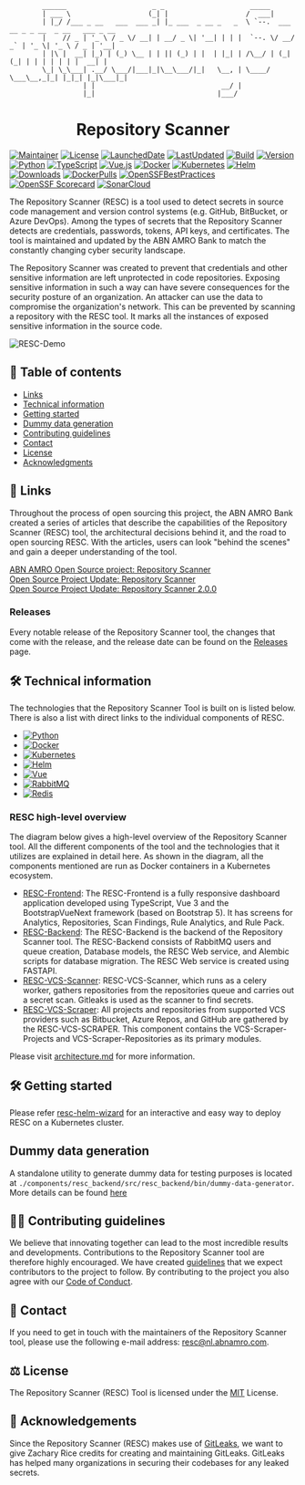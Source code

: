                  
            ______                     _ _                     _____
            | ___ \                   (_| |                   /  ___|
            | |_/ /___ _ __   ___  ___ _| |_ ___  _ __ _   _  \ `--.  ___ __ _ _ __  _ __   ___ _ __
            |    // _ | '_ \ / _ \/ __| | __/ _ \| '__| | | |  `--. \/ __/ _` | '_ \| '_ \ / _ | '__|
            | |\ |  __| |_) | (_) \__ | | || (_) | |  | |_| | /\__/ | (_| (_| | | | | | | |  __| |
            \_| \_\___| .__/ \___/|___|_|\__\___/|_|   \__, | \____/ \___\__,_|_| |_|_| |_|\___|_|
                      | |                               __/ |
                      |_|                              |___/

<div align="center">
    <h1>Repository Scanner</h1>
</div>

[![Maintainer][maintainer-shield]][maintainer-url]
[![License][license-shield]][license-url]
[![LaunchedDate][launched-shield]][launched-url]
[![LastUpdated][updated-shield]][updated-url]
[![Build][build-shield]][build-url]
[![Version][version-shield]][version-url]
[![Python][python-shield]][python-url]
[![TypeScript][typescript-shield]][typescript-url]
[![Vue.js][vuejs-shield]][vuejs-url]
[![Docker][docker-shield]][docker-url]
[![Kubernetes][k8-shield]][k8-url]
[![Helm][helm-shield]][helm-url]
[![Downloads][downloads-shield]][downloads-url]
[![DockerPulls][docker-pulls-shield]][docker-pulls-url]
[![OpenSSFBestPractices][openssf-shield]][openssf-url]
[![OpenSSF Scorecard][ossf-shield]][ossf-url]
[![SonarCloud][sonar-cloud-shield]][sonar-cloud-url]

The Repository Scanner (RESC) is a tool used to detect secrets in source code management and version control systems 
(e.g. GitHub, BitBucket, or Azure DevOps). Among the types of secrets that the Repository Scanner detects are credentials, 
passwords, tokens, API keys, and certificates. The tool is maintained and updated by the ABN AMRO Bank to match the 
constantly changing cyber security landscape. 

The Repository Scanner was created to prevent that credentials and other sensitive information are left unprotected in code repositories.
Exposing sensitive information in such a way can have severe consequences for the security posture of an organization. An attacker can use 
the data to compromise the organization's network. This can be prevented by scanning a repository with the RESC tool. It marks all the 
instances of exposed sensitive information in the source code.

![RESC-Demo](/images/RESC_Preview.gif)

## 📒 Table of contents
* [Links](#links)
* [Technical information](#technical-information)
* [Getting started](#getting-started)
* [Dummy data generation](#dummy-data-generation-guide)
* [Contributing guidelines](#contribution-guide)
* [Contact](#contact)
* [License](#license)
* [Acknowledgments](#acknowledgement)

## 🔗 Links <a name = "links"></a>

Throughout the process of open sourcing this project, the ABN AMRO Bank created a series of articles that describe the
capabilities of the Repository Scanner (RESC) tool, the architectural decisions behind it, and the road to open sourcing 
RESC. With the articles, users can look "behind the scenes" and gain a deeper understanding of the tool.  

[ABN AMRO Open Source project: Repository Scanner](https://medium.com/abn-amro-developer/abn-amro-open-source-project-repository-scanner-cf62aa62b059)  
[Open Source Project Update: Repository Scanner](https://medium.com/abn-amro-developer/open-source-project-update-repository-scanner-b44bc3f3921a)  
[Open Source Project Update: Repository Scanner 2.0.0](https://medium.com/abn-amro-developer/open-source-project-update-repository-scanner-2-0-0-a2120f8ccf4b)  

### Releases
Every notable release of the Repository Scanner tool, the changes that come with the release, and the release date can be found on the [Releases](https://github.com/abnamro/repository-scanner/releases) page.

## 🛠️ Technical information <a name = "technical-information"></a>
The technologies that the Repository Scanner Tool is built on is listed below. There is also a list with direct links to the individual
components of RESC.

* [![Python][Python.org]][Python-url]
* [![Docker][Docker.com]][Docker-url]
* [![Kubernetes][Kubernetes.io]][Kubernetes-url]
* [![Helm][Helm.sh]][Helm-url]
* [![Vue][Vue.js]][Vue-url]
* [![RabbitMQ][RabbitMQ.com]][RabbitMQ-url]
* [![Redis][Redis.com]][Redis-url]  

### RESC high-level overview
The diagram below gives a high-level overview of the Repository Scanner tool. All the different components of the
tool and the technologies that it utilizes are explained in detail here. As shown in the diagram, all the components mentioned
are run as Docker containers in a Kubernetes ecosystem.

* [RESC-Frontend](https://github.com/abnamro/repository-scanner/tree/main/components/resc-frontend): The RESC-Frontend is a fully responsive dashboard application developed using TypeScript, Vue 3 and the BootstrapVueNext framework (based on Bootstrap 5). It has screens for Analytics, Repositories, Scan Findings, Rule Analytics, and Rule Pack.
* [RESC-Backend](https://github.com/abnamro/repository-scanner/tree/main/components/resc-backend): The RESC-Backend is the backend of the Repository Scanner tool. The RESC-Backend consists of RabbitMQ users and queue creation, Database models, the RESC Web service, and Alembic scripts for database migration. The RESC Web service is created using FASTAPI.
* [RESC-VCS-Scanner](https://github.com/abnamro/repository-scanner/tree/main/components/resc-vcs-scanner): RESC-VCS-Scanner, which runs as a celery worker, gathers repositories from the repositories queue and carries out a secret scan. Gitleaks is used as the scanner to find secrets.
* [RESC-VCS-Scraper](https://github.com/abnamro/repository-scanner/tree/main/components/resc-vcs-scraper): All projects and repositories from supported VCS providers such as Bitbucket, Azure Repos, and GitHub are gathered by the RESC-VCS-SCRAPER. This component contains the VCS-Scraper-Projects and VCS-Scraper-Repositories as its primary modules.

Please visit [architecture.md](https://github.com/abnamro/repository-scanner/blob/main/docs/architecture.md) for more information.

## 🛠️ Getting started <a name = "getting-started"></a>
Please refer [resc-helm-wizard](https://github.com/abnamro/repository-scanner/blob/main/deployment/resc-helm-wizard/README.md) for an interactive and easy way to deploy RESC on a Kubernetes cluster.

##  Dummy data generation <a name = "dummy-data-generation-guide"></a>
A standalone utility to generate dummy data for testing purposes is located at `./components/resc_backend/src/resc_backend/bin/dummy-data-generator`. More details can be found [here](./components/resc-backend/src/resc_backend/bin/dummy-data-generator/README.md)

## 💁🏽 Contributing guidelines <a name = "contribution-guide"></a>
We believe that innovating together can lead to the most incredible results and developments. Contributions to the Repository Scanner tool are therefore highly encouraged. We have created [guidelines](https://github.com/abnamro/repository-scanner/blob/main/contributing.md) that we expect contributors to the project to follow.  By contributing to the project you also agree with our [Code of Conduct](https://github.com/abnamro/repository-scanner/blob/main/code-of-conduct.md).

## 📧    Contact <a name = "contact"></a>
If you need to get in touch with the maintainers of the Repository Scanner tool, please use the following e-mail address: [resc@nl.abnamro.com](mailto:resc@nl.abnamro.com).

## ⚖️ License <a name = "license"></a>
The Repository Scanner (RESC) Tool is licensed under the [MIT](https://github.com/abnamro/repository-scanner/blob/main/LICENSE.md) License.


## 🎉 Acknowledgements <a name = "acknowledgement"></a>
Since the Repository Scanner (RESC) makes use of [GitLeaks](https://github.com/zricethezav/gitleaks), we want to give Zachary Rice credits for creating and maintaining GitLeaks. GitLeaks has helped many organizations in securing their codebases for any leaked secrets.


<!-- MARKDOWN LINKS & IMAGES -->
[maintainer-shield]: https://img.shields.io/badge/maintainer-%40ABNAMRO-09996B
[maintainer-url]: https://github.com/ABNAMRO
[license-shield]: https://img.shields.io/github/license/abnamro/repository-scanner
[license-url]: https://github.com/abnamro/repository-scanner/blob/main/LICENSE.md
[launched-shield]: https://img.shields.io/badge/launched-DEC%202022-teal
[launched-url]: https://github.com/abnamro/repository-scanner/blob/main/LICENSE.md
[updated-shield]: https://img.shields.io/github/last-commit/abnamro/repository-scanner?color=blue&label=updated
[updated-url]: https://github.com/abnamro/repository-scanner/commits/main
[build-shield]: https://img.shields.io/github/actions/workflow/status/abnamro/repository-scanner/backend-ci.yaml?logo=github
[build-url]: https://github.com/abnamro/repository-scanner/actions
[version-shield]: https://img.shields.io/github/v/release/abnamro/repository-scanner?color=blueviolet&label=version
[version-url]: https://www.github.com/abnamro/repository-scanner/releases/latest
[downloads-shield]: https://img.shields.io/github/downloads/abnamro/repository-scanner/total?color=blue
[downloads-url]: https://pepy.tech/project/resc-backend
[docker-pulls-shield]: https://img.shields.io/docker/pulls/rescabnamro/resc-backend.svg
[docker-pulls-url]: https://hub.docker.com/r/rescabnamro/resc-backend
[openssf-shield]: https://www.bestpractices.dev/projects/7799/badge
[openssf-url]: https://www.bestpractices.dev/projects/7799
[sonar-cloud-shield]: https://sonarcloud.io/api/project_badges/measure?project=abnamro-resc_resc-backend&metric=alert_status
[sonar-cloud-url]: https://sonarcloud.io/organizations/abnamro-resc/projects
[python-shield]: https://img.shields.io/badge/Python-3670A0?style=flat&logo=python&logoColor=ffdd54
[python-url]: https://www.python.org
[vuejs-shield]: https://img.shields.io/badge/VueJS-%2335495e.svg?style=flat&logo=vuedotjs&logoColor=%234FC08D
[vuejs-url]: https://vuejs.org
[docker-shield]: https://img.shields.io/badge/Docker-2CA5E0?style=flat&logo=docker&logoColor=white
[docker-url]: https://www.docker.com
[k8-shield]: https://img.shields.io/badge/kubernetes-326ce5.svg?&style=flat&logo=kubernetes&logoColor=white
[k8-url]: https://kubernetes.io
[helm-shield]: https://img.shields.io/badge/Helm-0F1689?style=flat&logo=Helm&labelColor=0F1689
[helm-url]: https://helm.sh

[ossf-shield]: https://api.securityscorecards.dev/projects/github.com/abnamro/repository-scanner/badge
[ossf-url]: https://securityscorecards.dev/viewer/?uri=github.com/abnamro/repository-scanner

[Python.org]: https://img.shields.io/badge/Python-2b5b84?style=for-the-badge&logo=python&logoColor=white
[Python-url]: https://www.python.org/
[typescript-shield]: https://shields.io/badge/TypeScript-3178C6?style=for-the-badge&logo=TypeScript&logoColor=FFF
[typescript-url]: https://www.typescriptlang.org/
[Docker.com]: https://img.shields.io/badge/Docker-0b214a?style=for-the-badge&logo=docker&logoColor=white
[Docker-url]: https://www.docker.com/
[Kubernetes.io]: https://img.shields.io/badge/Kubernetes-3371e3?style=for-the-badge&logo=kubernetes&logoColor=white
[Kubernetes-url]: https://www.kubernetes.io/
[Helm.sh]: https://img.shields.io/badge/Helm-091c84?style=for-the-badge&logo=helm&logoColor=white
[Helm-url]: https://helm.sh/
[Vue.js]: https://img.shields.io/badge/Vue.js-35495E?style=for-the-badge&logo=vuedotjs&logoColor=4FC08D
[Vue-url]: https://vuejs.org/
[RabbitMQ.com]: https://img.shields.io/badge/RabbitMQ-ff6600?style=for-the-badge&logo=rabbitmq&logoColor=white
[RabbitMQ-url]: https://rabbitmq.com/
[Redis.com]: https://img.shields.io/badge/redis-%23DD0031.svg?&style=for-the-badge&logo=redis&logoColor=white
[Redis-url]: https://redis.com/
